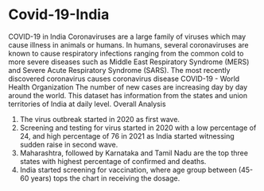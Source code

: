 # Covid-19-India
COVID-19 in India
Coronaviruses are a large family of viruses which may cause illness in animals or humans. In humans, several coronaviruses are known to cause respiratory infections ranging from the common cold to more severe diseases such as Middle East Respiratory Syndrome (MERS) and Severe Acute Respiratory Syndrome (SARS). The most recently discovered coronavirus causes coronavirus disease COVID-19 - World Health Organization
The number of new cases are increasing day by day around the world. This dataset has information from the states and union territories of India at daily level.
Overall Analysis 

1. The virus outbreak started in 2020 as first wave. 
2. Screening and testing for virus started in 2020 with a low percentage of 24, and high percentage of 76 in 2021 as India started witnessing sudden raise in second wave.
3. Maharashtra, followed by Karnataka and Tamil Nadu are the top three states 
with highest percentage of confirmed and deaths.
4. India started screening for vaccination, where age group between (45-60 years) tops the chart in receiving the dosage.
